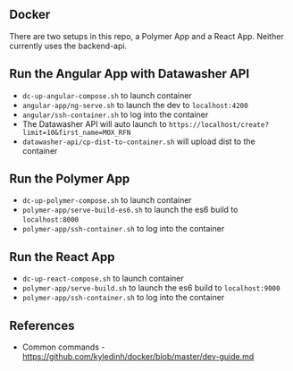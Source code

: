 ## Docker

There are two setups in this repo, a Polymer App and a React App. Neither currently uses the backend-api.

## Run the Angular App with Datawasher API

* `dc-up-angular-compose.sh` to launch container
* `angular-app/ng-serve.sh` to launch the dev to `localhost:4200`
* `angular/ssh-container.sh` to log into the container
* The Datawasher API will auto launch to `https://localhost/create?limit=10&first_name=MOX_RFN`
* `datawasher-api/cp-dist-to-container.sh` will upload dist to the container

## Run the Polymer App

* `dc-up-polymer-compose.sh` to launch container
* `polymer-app/serve-build-es6.sh` to launch the es6 build to `localhost:8000`
* `polymer-app/ssh-container.sh` to log into the container

## Run the React App

* `dc-up-react-compose.sh` to launch container
* `polymer-app/serve-build.sh` to launch the es6 build to `localhost:9000`
* `polymer-app/ssh-container.sh` to log into the container

## References

* Common commands - https://github.com/kyledinh/docker/blob/master/dev-guide.md
